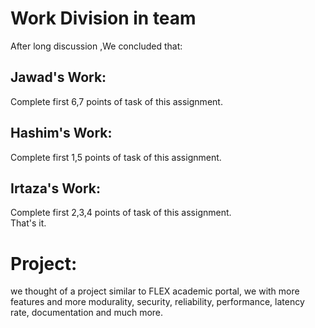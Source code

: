 # Work Division in team
After long discussion ,We concluded that:

## Jawad's Work:
Complete first 6,7 points of task of this assignment.
## Hashim's Work:
Complete first 1,5 points of task of this assignment.
## Irtaza's Work:
Complete first 2,3,4 points of task of this assignment.  
That's it.

# Project:
we thought of a project similar to FLEX academic portal, we with more features and 
more modurality, security, reliability, performance, latency rate, documentation and
much more.
